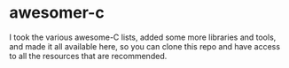 # awesomer-c
I took the various awesome-C lists, added some more libraries and tools, and made it all available here, so you can clone this repo and have access to all the resources that are recommended.
